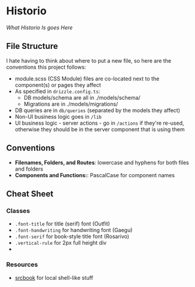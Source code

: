 # Historio

_What Historio Is goes Here_

## File Structure

I hate having to think about where to put a new file, so here are the conventions this project follows:

- module.scss (CSS Module) files are co-located next to the component(s) or pages they affect
- As specified in `drizzle.config.ts`:
  - DB models/schema are all in ./models/schema/
  - Migrations are in ./models/migrations/
- DB queries are in `db/queries` (separated by the models they affect)
- Non-UI business logic goes in `/lib`
- UI business logic - server actions - go in `/actions` if they're re-used, otherwise they should be in the server component that is using them

## Conventions

- **Filenames, Folders, and Routes**: lowercase and hyphens for both files and folders
- **Components and Functions:**: PascalCase for component names

## Cheat Sheet

### Classes

- `.font-title` for title (serif) font (Outfit)
- `.font-handwriting` for handwriting font (Gaegu)
- `.font-serif` for book-style title font (Rosarivo)
- `.vertical-rule` for 2px full height div
-

### Resources

- [srcbook](https://github.com/srcbookdev/srcbook) for local shell-like stuff
